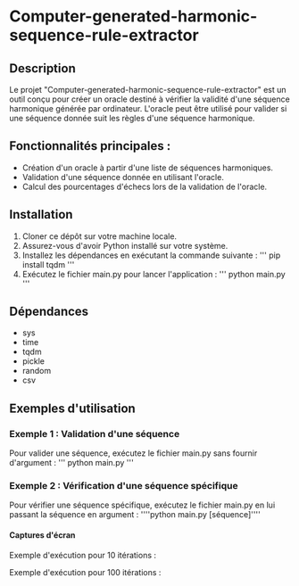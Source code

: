 # Computer-generated-harmonic-sequence-rule-extractor

## Description
Le projet "Computer-generated-harmonic-sequence-rule-extractor" est un outil conçu pour créer un oracle destiné à vérifier la validité d'une séquence harmonique générée par ordinateur. L'oracle peut être utilisé pour valider si une séquence donnée suit les règles d'une séquence harmonique.

## Fonctionnalités principales :
* Création d'un oracle à partir d'une liste de séquences harmoniques.
* Validation d'une séquence donnée en utilisant l'oracle.
* Calcul des pourcentages d'échecs lors de la validation de l'oracle.

## Installation
1. Cloner ce dépôt sur votre machine locale.
2. Assurez-vous d'avoir Python installé sur votre système.
3. Installez les dépendances en exécutant la commande suivante : ''' pip install tqdm '''
4. Exécutez le fichier main.py pour lancer l'application : ''' python main.py '''

## Dépendances 
* sys
* time
* tqdm
* pickle
* random
* csv

## Exemples d'utilisation
### Exemple 1 : Validation d'une séquence
Pour valider une séquence, exécutez le fichier main.py sans fournir d'argument :
''' python main.py '''

### Exemple 2 : Vérification d'une séquence spécifique
Pour vérifier une séquence spécifique, exécutez le fichier main.py en lui passant la séquence en argument :
''''python main.py [séquence]''''
#### Captures d'écran

Exemple d'exécution pour 10 itérations :

Exemple d'exécution pour 100 itérations : 
